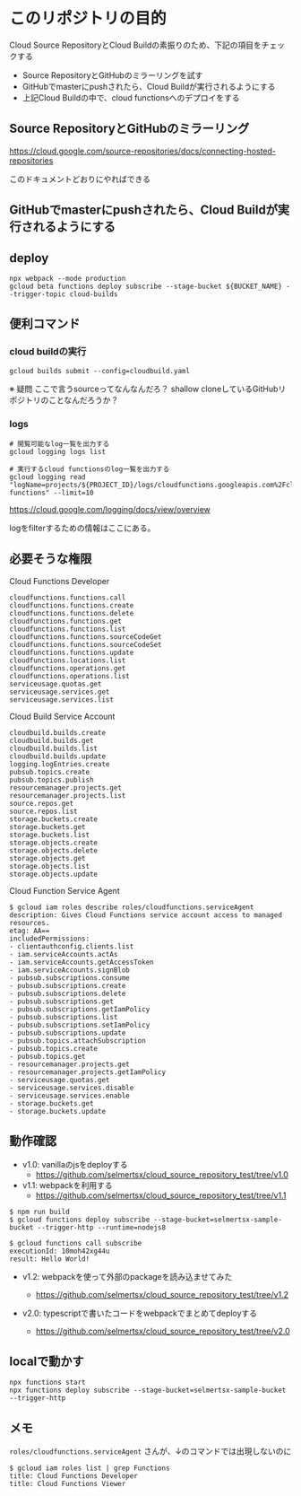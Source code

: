 # このリポジトリの目的

Cloud Source RepositoryとCloud Buildの素振りのため、下記の項目をチェックする

- Source RepositoryとGitHubのミラーリングを試す
- GitHubでmasterにpushされたら、Cloud Buildが実行されるようにする
- 上記Cloud Buildの中で、cloud functionsへのデプロイをする


## Source RepositoryとGitHubのミラーリング

https://cloud.google.com/source-repositories/docs/connecting-hosted-repositories

このドキュメントどおりにやればできる

## GitHubでmasterにpushされたら、Cloud Buildが実行されるようにする

## deploy

```
npx webpack --mode production
gcloud beta functions deploy subscribe --stage-bucket ${BUCKET_NAME} --trigger-topic cloud-builds
```

## 便利コマンド

### cloud buildの実行

```
gcloud builds submit --config=cloudbuild.yaml
```

※ 疑問
ここで言うsourceってなんなんだろ？
shallow cloneしているGitHubリポジトリのことなんだろうか？

### logs

```
# 閲覧可能なlog一覧を出力する
gcloud logging logs list

# 実行するcloud functionsのlog一覧を出力する
gcloud logging read "logName=projects/${PROJECT_ID}/logs/cloudfunctions.googleapis.com%2Fcloud-functions" --limit=10
```

https://cloud.google.com/logging/docs/view/overview

logをfilterするための情報はここにある。


## 必要そうな権限


Cloud Functions Developer

```
cloudfunctions.functions.call
cloudfunctions.functions.create
cloudfunctions.functions.delete
cloudfunctions.functions.get
cloudfunctions.functions.list
cloudfunctions.functions.sourceCodeGet
cloudfunctions.functions.sourceCodeSet
cloudfunctions.functions.update
cloudfunctions.locations.list
cloudfunctions.operations.get
cloudfunctions.operations.list
serviceusage.quotas.get
serviceusage.services.get
serviceusage.services.list
```

Cloud Build Service Account

```
cloudbuild.builds.create
cloudbuild.builds.get
cloudbuild.builds.list
cloudbuild.builds.update
logging.logEntries.create
pubsub.topics.create
pubsub.topics.publish
resourcemanager.projects.get
resourcemanager.projects.list
source.repos.get
source.repos.list
storage.buckets.create
storage.buckets.get
storage.buckets.list
storage.objects.create
storage.objects.delete
storage.objects.get
storage.objects.list
storage.objects.update
```

Cloud Function Service Agent

```
$ gcloud iam roles describe roles/cloudfunctions.serviceAgent
description: Gives Cloud Functions service account access to managed resources.
etag: AA==
includedPermissions:
- clientauthconfig.clients.list
- iam.serviceAccounts.actAs
- iam.serviceAccounts.getAccessToken
- iam.serviceAccounts.signBlob
- pubsub.subscriptions.consume
- pubsub.subscriptions.create
- pubsub.subscriptions.delete
- pubsub.subscriptions.get
- pubsub.subscriptions.getIamPolicy
- pubsub.subscriptions.list
- pubsub.subscriptions.setIamPolicy
- pubsub.subscriptions.update
- pubsub.topics.attachSubscription
- pubsub.topics.create
- pubsub.topics.get
- resourcemanager.projects.get
- resourcemanager.projects.getIamPolicy
- serviceusage.quotas.get
- serviceusage.services.disable
- serviceusage.services.enable
- storage.buckets.get
- storage.buckets.update
```

## 動作確認
- v1.0: vanillaのjsをdeployする
  - https://github.com/selmertsx/cloud_source_repository_test/tree/v1.0
- v1.1: webpackを利用する
  - https://github.com/selmertsx/cloud_source_repository_test/tree/v1.1

```
$ npm run build
$ gcloud functions deploy subscribe --stage-bucket=selmertsx-sample-bucket --trigger-http --runtime=nodejs8
```

```
$ gcloud functions call subscribe
executionId: 10moh42xg44u
result: Hello World!
```

- v1.2: webpackを使って外部のpackageを読み込ませてみた
  - https://github.com/selmertsx/cloud_source_repository_test/tree/v1.2

- v2.0: typescriptで書いたコードをwebpackでまとめてdeployする
  - https://github.com/selmertsx/cloud_source_repository_test/tree/v2.0

## localで動かす

```
npx functions start
npx functions deploy subscribe --stage-bucket=selmertsx-sample-bucket --trigger-http
```

## メモ

`roles/cloudfunctions.serviceAgent` さんが、↓のコマンドでは出現しないのに

```
$ gcloud iam roles list | grep Functions
title: Cloud Functions Developer
title: Cloud Functions Viewer
```

